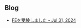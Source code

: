 <style>#ccby4 { display: none; }</style>
## Blog

* [FEを受験しました - Jul 31, 2024](https://juten10x.github.io/blog/fe_Jul-31-2024.html)
